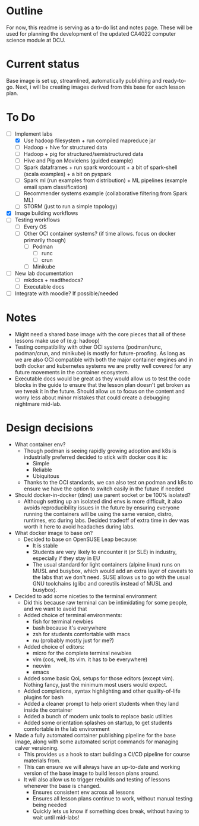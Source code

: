 # Outline

For now, this readme is serving as a to-do list and notes page. These will be used for planning the
development of the updated CA4022 computer science module at DCU.

# Current status

Base image is set up, streamlined, automatically publishing and ready-to-go. Next, i will be
creating images derived from this base for each lesson plan.

# To Do

- [ ] Implement labs
    - [X] Use hadoop filesystem + run compiled mapreduce jar
    - [ ] Hadoop + hive for structured data
    - [ ] Hadoop + pig for structured/semistructured data
    - [ ] Hive and Pig on Movielens (guided example)
    - [ ] Spark dataframes + run spark wordcount + a bit of spark-shell (scala examples) + a bit on pyspark
    - [ ] Spark ml (run examples from distribution) + ML pipelines (example email spam classification)
    - [ ] Recommender systems example (collaborative filtering from Spark ML)
    - [ ] STORM (just to run a simple topology)
- [X] Image building workflows
- [ ] Testing workflows
    - [ ] Every OS
    - [ ] Other OCI container systems? (if time allows. focus on docker primarily though)
        - [ ] Podman
            - [ ] runc
            - [ ] crun
        - [ ] Minikube
- [ ] New lab documentation
    - [ ] mkdocs + readthedocs?
    - [ ] Executable docs
- [ ] Integrate with moodle? If possible/needed

# Notes

- Might need a shared base image with the core pieces that all of these lessons make use of (e.g: hadoop)
- Testing compatibility with other OCI systems (podman/runc, podman/crun, and minikube) is mostly
    for future-proofing. As long as we are also OCI compatible with both the major container
    engines and in both docker and kubernetes systems we are pretty well covered for any future
    movements in the container ecosystem.
- Executable docs would be great as they would allow us to test the code blocks in the guide to ensure
    that the lesson plan doesn't get broken as we tweak it in the future. Should allow us to focus on
    the content and worry less about minor mistakes that could create a debugging nightmare mid-lab.

# Design decisions

- What container env?
    - Though podman is seeing rapidly growing adoption and k8s is industrially preferred decided to
    stick with docker cos it is:
        - Simple
        - Reliable
        - Ubiquitous
    - Thanks to the OCI standards, we can also test on podman and k8s to ensure we have the option
    to switch easily in the future if needed
- Should docker-in-docker (dind) use parent socket or be 100% isolated?
    - Although setting up an isolated dind envs is more difficult, it also avoids reproducibility
    issues in the future by ensuring everyone running the containers will be using the same
    version, distro, runtimes, etc during labs. Decided tradeoff of extra time in dev was worth
    it here to avoid headaches during labs.
- What docker image to base on?
    - Decided to base on OpenSUSE Leap because:
        - It is stable
        - Students are very likely to encounter it (or SLE) in industry, especially if they stay in
        EU
        - The usual standard for light containers (alpine linux) runs on MUSL and busybox, which
        would add an extra layer of caveats to the labs that we don't need. SUSE allows us to
        go with the usual GNU toolchains (glibc and coreutils instead of MUSL and busybox).
- Decided to add some niceties to the terminal environment
    - Did this because raw terminal can be intimidating for some people, and we want to avoid that
    - Added choice of terminal environments:
        - fish for terminal newbies
        - bash because it's everywhere
        - zsh for students comfortable with macs
        - nu (probably mostly just for me?)
    - Added choice of editors:
        - micro for the complete terminal newbies
        - vim (cos, well, its vim. it has to be everywhere)
        - neovim
        - emacs
    - Added some basic QoL setups for those editors (except vim). Nothing fancy, just the minimum
        most users would expect.
    - Added completions, syntax highlighting and other quality-of-life plugins for bash
    - Added a cleaner prompt to help orient students when they land inside the container
    - Added a bunch of modern unix tools to replace basic utilities
    - Added some orientation splashes on startup, to get students comfortable in the lab environment
- Made a fully automated container publishing pipeline for the base image, along with some
    automated script commands for managing calver versioning.
    - This provides us a hook to start building a CI/CD pipeline for course materials from.
    - This can ensure we will always have an up-to-date and working version of the base image to
        build lesson plans around.
    - It will also allow us to trigger rebuilds and testing of lessons whenever the base is changed.
        - Ensures consistent env across all lessons
        - Ensures all lesson plans continue to work, without manual testing being needed
        - Quickly lets us know if something does break, without having to wait until mid-labs!

